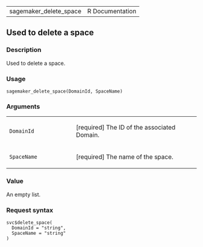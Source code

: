 <table style="width: 100%;">
<tbody>
<tr class="odd">
<td>sagemaker_delete_space</td>
<td style="text-align: right;">R Documentation</td>
</tr>
</tbody>
</table>

## Used to delete a space

### Description

Used to delete a space.

### Usage

    sagemaker_delete_space(DomainId, SpaceName)

### Arguments

<table>
<colgroup>
<col style="width: 35%" />
<col style="width: 65%" />
</colgroup>
<tbody>
<tr class="odd">
<td><code id="sagemaker_delete_space_:_DomainId">DomainId</code></td>
<td><p>[required] The ID of the associated Domain.</p></td>
</tr>
<tr class="even">
<td><code id="sagemaker_delete_space_:_SpaceName">SpaceName</code></td>
<td><p>[required] The name of the space.</p></td>
</tr>
</tbody>
</table>

### Value

An empty list.

### Request syntax

    svc$delete_space(
      DomainId = "string",
      SpaceName = "string"
    )
